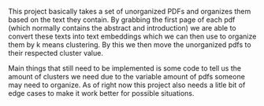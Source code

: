 This project basically takes a set of unorganized PDFs and organizes them based on the text they contain. By grabbing the first page of each pdf (which normally contains the abstract and introduction)
we are able to convert these texts into text embeddings which we can then use to organize them by k means clustering. By this we then move the unorganized pdfs to their respected cluster value. 

Main things that still need to be implemented is some code to tell us the amount of clusters we need due to the variable amount of pdfs someone may need to organize. 
As of right now this project also needs a litle bit of edge cases to make it work better for possible situations.
